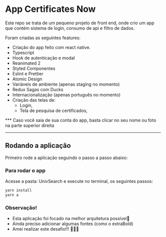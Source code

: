 # App Certificates Now

Este repo se trata de um pequeno projeto de front end, onde crio um app que contém sistema de login, consumo de api e filtro de dados. 

Foram criadas as seguintes features: 

- Criação do app feito com react native. 
- Typescript
- Hook de autenticação e modal
- Reanimated 2
- Styled Componentes
- Eslint e Prettier
- Atomic Design
- Variáveis de ambiente (apenas staging no momento)
- Redux Sagas com Ducks
- Internacionalização (apenas português no momento)
- Criação das telas de: 
    - Login, 
    - Tela de pesquisa de certificados,


*** Caso você saia de sua conta do app, basta clicar no seu nome ou foto na parte superior direita

---

## Rodando a aplicação
Primeiro rode a aplicação seguindo o passo a passo abaixo: 

### Para rodar o app
Acesse a pasta: UnivSearch e execute no terminal, os seguintes passos: 

```jsx
yarn install
yarn a
```



### Observação!

- Esta aplicação foi focado na melhor arquitetura possível🤗
- Ainda preciso adicionar algumas fontes (como o extraBold)
- Amei realizar este desafio!!! 👩‍💻💙

